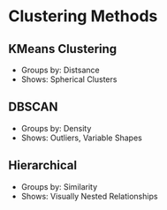 # Clustering Methods
## KMeans Clustering
- Groups by: Distsance
- Shows: Spherical Clusters
## DBSCAN
- Groups by: Density
- Shows: Outliers, Variable Shapes
## Hierarchical 
- Groups by: Similarity
- Shows: Visually Nested Relationships